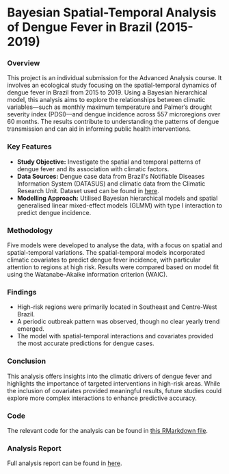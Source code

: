 # Bayesian Spatial-Temporal Analysis of Dengue Fever in Brazil (2015-2019)

### Overview
This project is an individual submission for the Advanced Analysis course. It involves an ecological study focusing on the spatial-temporal dynamics of dengue fever in Brazil from 2015 to 2019. Using a Bayesian hierarchical model, this analysis aims to explore the relationships between climatic variables—such as monthly maximum temperature and Palmer’s drought severity index (PDSI)—and dengue incidence across 557 microregions over 60 months. The results contribute to understanding the patterns of dengue transmission and can aid in informing public health interventions.

### Key Features
- **Study Objective:** Investigate the spatial and temporal patterns of dengue fever and its association with climatic factors.
- **Data Sources:** Dengue case data from Brazil's Notifiable Diseases Information System (DATASUS) and climatic data from the Climatic Research Unit. Dataset used can be found in [here](DS3_DengueBrazil).
- **Modelling Approach:** Utilised Bayesian hierarchical models and spatial generalised linear mixed-effect models (GLMM) with type I interaction to predict dengue incidence.

### Methodology
Five models were developed to analyse the data, with a focus on spatial and spatial-temporal variations. The spatial-temporal models incorporated climatic covariates to predict dengue fever incidence, with particular attention to regions at high risk. Results were compared based on model fit using the Watanabe–Akaike information criterion (WAIC).

### Findings
- High-risk regions were primarily located in Southeast and Centre-West Brazil.
- A periodic outbreak pattern was observed, though no clear yearly trend emerged.
- The model with spatial-temporal interactions and covariates provided the most accurate predictions for dengue cases.

### Conclusion
This analysis offers insights into the climatic drivers of dengue fever and highlights the importance of targeted interventions in high-risk areas. While the inclusion of covariates provided meaningful results, future studies could explore more complex interactions to enhance predictive accuracy.


### Code
The relevant code for the analysis can be found in [this RMarkdown file](Analysis_Script.Rmd).

### Analysis Report
Full analysis report can be found in [here](Analysis_Report.pdf).
